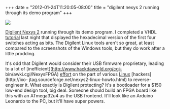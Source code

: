 ﻿+++
date = "2012-01-24T11:20:05-08:00"
title = "digilent nexys 2 running through its demo program"
+++

 ![](/tumblr_files/tumblr_lyb76woCv71qly645o1_1280.jpg)  

[Digilent Nexys 2](http://digilent.org/Products/Detail.cfm?Prod=NEXYS2)
running through its demo program. I completed a VHDL
[tutorial](http://www.echelonembedded.com/fpgaresources/) last night that
displayed the hexadecimal version of the first four switches acting as bits.
The Digilent Linux tools aren't so great, at least compared to the screenshots
of the Windows tools, but they do work after a little prodding.

It's odd that Digilent would consider their USB firmware proprietary, leading
to a lot of [inefficient](http://www.hackdaworld.org/cgi-
bin/awki.cgi/NexysFPGA)
[effort](http://www.sensicomm.com/main/projects/fpga/digilent_nexys_usb.shtml)
on the part of various [Linux](http://braiden.org/?p=59) [hackers](http://ixo-
jtag.sourceforge.net/nexys2-linux-howto.html) to reverse-engineer it. What
exactly is Digilent protecting? It's a bootloader for a $150 low-end design
tool, big deal. Someone should build an FPGA board like this with an
ATmega32u4 as the USB frontend. It'll look like an Arduino Leonardo to the PC,
but it'll have super powers.

